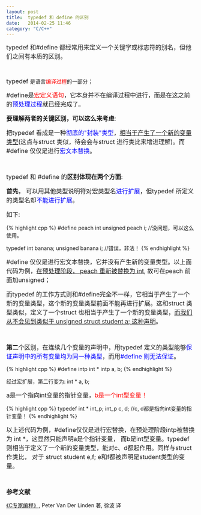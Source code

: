 ```yaml
---
layout: post
title:  typedef 和 define 的区别
date:   2014-02-25 11:46
category: "C/C++"
---
```


<p><span style="font-size: 16px;">typedef 和#define 都经常用来定义一个关键字或标志符的别名，但他们之间有本质的区别。</span></p>

<p>&nbsp;</p>
<p><span style="font-size: 16px;">typedef&nbsp;</span>是语言<span style="color: #ff0000;">编译过程</span>的一部分；</span></p>
<p><span style="font-size: 16px;">#define是<span style="color: #ff0000;">宏定义语句</span>，它本身并不在编译过程中进行，而是在这之前的<span style="color: #0000ff;">预处理过程</span>就已经完成了。</span></p>

<p><span style="font-size: 16px;"><strong>要理解两者的关键区别，可以这么来考虑</strong>:</span></p>
<p><span style="font-size: 16px;">把typedef 看成是一种<span style="color: #0000ff;">彻底的"封装"类型</span>，<u>相当于产生了一个新的变量类型</u>(这点与struct 类似，待会会与struct 进行类比来增进理解)。而#define 仅仅是进行<span style="color: #0000ff;">宏文本替换</span>。</span></p>
<p>&nbsp;</p>
<p><span style="font-size: 16px;">typedef 和 #define 的<strong>区别体现在两个方面</strong>:</span></p>
<p><span style="font-size: 16px;"><strong>首先</strong>， 可以用其他类型说明符对宏类型名<span style="color: #0000ff;">进行扩展</span>，但typedef 所定义的类型名却<span style="color: #0000ff;">不能进行扩展</span>。</span></p>
<p><span style="font-size: 16px;">如下:</span></p>

{% highlight cpp %}
#define peach int
unsigned peach i;    //没问题，可以这么使用。

typedef int banana;
unsigned banana i;   //错误，非法！
{% endhighlight %}

<p><span style="font-size: 16px;">#define 仅仅是进行宏文本替换，它并没有产生新的变量类型。以上面代码为例，<u>在预处理阶段， peach 重新被替换为 int</u>, 故可在peach 前面加unsigned；</span></p>
<p><span style="font-size: 16px;">而typedef 的工作方式则和#define完全不一样，它相当于产生了一个新的变量类型，这个新的变量类型前面不能再进行扩展。这和struct 类型类似，定义了一个struct 也相当于产生了一个新的变量类型，<u>而我们从不会见到类似于 unsigned struct student a; 这种声明</u>。</span></p>
<p>&nbsp;</p>
<p><span style="font-size: 16px;"><strong>第二</strong>个区别，在连续几个变量的声明中，用typedef 定义的类型能够<span style="color: #0000ff;">保证声明中的所有变量均为同一种类型</span>，而用<span style="color: #0000ff;">#define 则无法保证</span>。</span></p>

{% highlight cpp %}
#define intp int *
intp a, b;
{% endhighlight %}

经过宏扩展，第二行变为: int * a, b;

<p><span style="font-size: 16px;">a是一个指向int变量的指针变量，<span style="color: #ff0000;">b是一个int型变量！</span></p>

{% highlight cpp %}
typedef int * int_p;
int_p c, d; //c, d都是指向int变量的指针变量！
{% endhighlight %}

<p><span style="font-size: 16px;">以上述代码为例，#define仅仅是进行宏替换，在预处理阶段intp被替换为 int *，这显然只能声明a是个指针变量， 而b是int型变量。typedef则相当于定义了一个新的变量类型，能对c、d都起作用。同样与struct作类比， 对于 struct student e,f; e和f都被声明是student类型的变量。</span></p>
<p>&nbsp;</p>

<p><span style="font-size: 16px;"><strong>参考文献</strong></span></p>
<p><a href="http://book.douban.com/subject/2377310/" target="_blank">《C专家编程》</a>, Peter Van Der Linden 著, 徐波 译</p>
